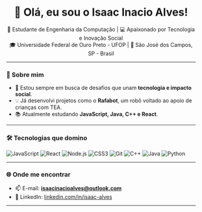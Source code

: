 <h1 align="center">👋 Olá, eu sou o Isaac Inacio Alves!</h1>

<p align="center">
  🚀 Estudante de Engenharia da Computação | 💻 Apaixonado por Tecnologia e Inovação Social<br>
  🎓 Universidade Federal de Ouro Preto - UFOP | 📍 São José dos Campos, SP - Brasil
</p>

---

### 🧠 Sobre mim

- 🎯 Estou sempre em busca de desafios que unam **tecnologia e impacto social**.
- 💡 Já desenvolvi projetos como o **Rafabot**, um robô voltado ao apoio de crianças com TEA.
- 📚 Atualmente estudando **JavaScript, Java, C++ e React**.
  
---

### 🛠️ Tecnologias que domino

![JavaScript](https://img.shields.io/badge/JavaScript-F7DF1E?style=flat-square&logo=javascript&logoColor=black)
![React](https://img.shields.io/badge/React-61DAFB?style=flat-square&logo=react&logoColor=black)
![Node.js](https://img.shields.io/badge/Node.js-339933?style=flat-square&logo=node.js&logoColor=white)
![CSS3](https://img.shields.io/badge/CSS3-1572B6?style=flat-square&logo=css3&logoColor=white)
![Git](https://img.shields.io/badge/Git-F05032?style=flat-square&logo=git&logoColor=white)
![C++](https://img.shields.io/badge/C%2B%2B-00599C?style=flat-square&logo=c%2B%2B&logoColor=white)
![Java](https://img.shields.io/badge/Java-ED8B00?style=flat-square&logo=java&logoColor=white)
![Python](https://img.shields.io/badge/Python-3776AB?style=flat-square&logo=python&logoColor=white)

---

### 🌐 Onde me encontrar

- 📫 E-mail: **isaacinacioalves@outlook.com**  
- 💼 LinkedIn: [linkedin.com/in/isaac-alves](https://linkedin.com/in/isaac-alves)  

---


